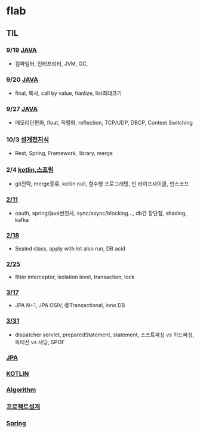 # flab

## TIL
### 9/19 [JAVA](https://github.com/kps990515/flab/tree/master/919)
 - 컴파일러, 인터프리터, JVM, GC, 
### 9/20 [JAVA](https://github.com/kps990515/flab/tree/master/920)
 - final, 복사, call by value, fianlize, list최대크기
### 9/27 [JAVA](https://github.com/kps990515/flab/tree/master/927)
 - 메모리단편화, float, 직렬화, reflection, TCP/UDP, DBCP, Context Switching
### 10/3 [설계전지식](https://github.com/kps990515/flab/tree/master/1003)
 - Rest, Spring, Framework, library, merge
### 2/4 [kotlin,스프링](https://github.com/kps990515/flab/tree/master/0204)
 - git전략, merge종류, kotlin null, 함수형 프로그래밍, 빈 라이프사이클, 빈스코프
### [2/11](https://github.com/kps990515/flab/tree/master/0211) 
 - oauth, spring/java변천사, sync/async/blocking..., db간 장단점, shading, kafka
### [2/18](https://github.com/kps990515/flab/tree/master/0218)
 - Sealed class, apply with let also run, DB acid
### [2/25](https://github.com/kps990515/flab/tree/master/0225)
 - filter interceptor, isolation level, transaction, lock
### [3/17](https://github.com/kps990515/flab/tree/master/0317)
 - JPA N+1, JPA OSIV, @Transactional, inno DB
### [3/31](https://github.com/kps990515/flab/tree/master/0331)
 - dispatcher servlet, preparedStatement, statement, 소프트파싱 vs 하드파싱, 파티션 vs 샤딩, SPOF
### [JPA](https://github.com/kps990515/flab/tree/master/jpa)
### [KOTLIN](https://github.com/kps990515/flab/tree/master/kotlin)
### [Algorithm](https://github.com/kps990515/flab/tree/master/algorithm)
### [프로젝트설계](https://github.com/kps990515/flab/tree/master/project_design)
### [Spring](https://github.com/kps990515/flab/tree/master/spring)